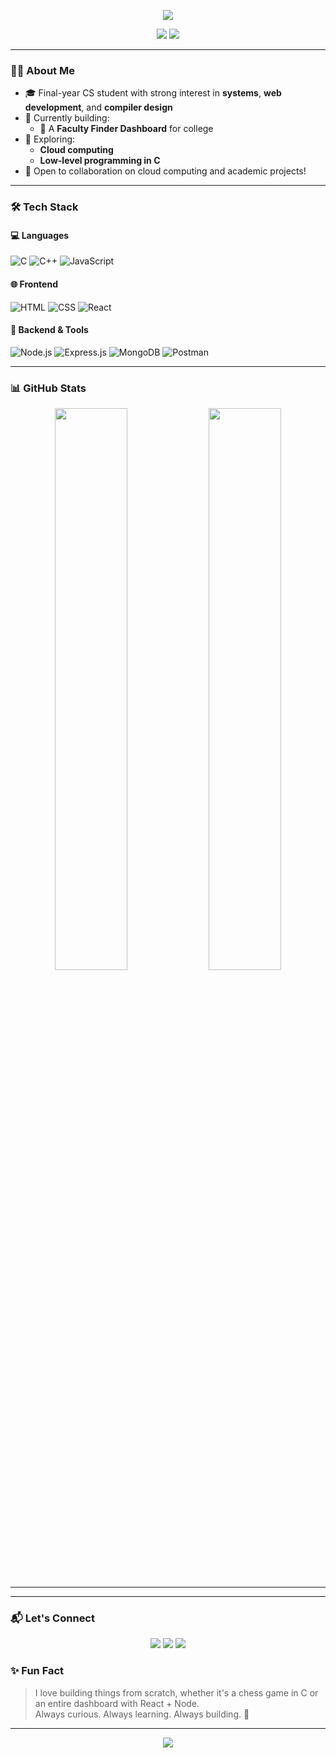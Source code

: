 <!-- Header with animation -->
<p align="center">
  <img src="https://readme-typing-svg.herokuapp.com/?lines=Hi+👋,+I'm+Raghav+Agarwal!;A+passionate+developer+and+CS+student;&center=true&width=500&height=45">
</p>

<!-- Social icons -->
<p align="center">
  <a href="mailto:raghavmunna17@gmail.com"><img src="https://img.shields.io/badge/Email-raghavagwal.contact@gmail.com-red?style=flat&logo=gmail" /></a>
  <a href="https://github.com/raghavag01"><img src="https://img.shields.io/github/followers/raghavag01?label=GitHub&style=flat&logo=github" /></a>
</p>

---

### 🧑‍💻 About Me

- 🎓 Final-year CS student with strong interest in **systems**, **web development**, and **compiler design**
- 🚀 Currently building:
  - 🧭 A **Faculty Finder Dashboard** for college
- 🧠 Exploring: 
  - **Cloud computing**
  - **Low-level programming in C**
- 📌 Open to collaboration on cloud computing  and academic projects!

---

### 🛠️ Tech Stack

#### 💻 Languages
![C](https://img.shields.io/badge/C-00599C?style=flat&logo=c&logoColor=white)
![C++](https://img.shields.io/badge/C++-00599C?style=flat&logo=cplusplus&logoColor=white)
![JavaScript](https://img.shields.io/badge/JavaScript-F7DF1E?style=flat&logo=javascript&logoColor=black)

#### 🌐 Frontend
![HTML](https://img.shields.io/badge/HTML-E34F26?style=flat&logo=html5&logoColor=white)
![CSS](https://img.shields.io/badge/CSS-1572B6?style=flat&logo=css3&logoColor=white)
![React](https://img.shields.io/badge/React-20232A?style=flat&logo=react&logoColor=61DAFB)


#### 🔧 Backend & Tools
![Node.js](https://img.shields.io/badge/Node.js-43853D?style=flat&logo=node-dot-js&logoColor=white)
![Express.js](https://img.shields.io/badge/Express.js-000000?style=flat&logo=express&logoColor=white)
![MongoDB](https://img.shields.io/badge/MongoDB-4EA94B?style=flat&logo=mongodb&logoColor=white)
![Postman](https://img.shields.io/badge/Postman-FF6C37?style=flat&logo=postman&logoColor=white)

---

### 📊 GitHub Stats

<p align="center">
  <img width="48%" src="https://github-readme-stats.vercel.app/api?username=raghavag01&show_icons=true&theme=tokyonight" />
  <img width="48%" src="https://github-readme-stats.vercel.app/api/top-langs/?username=raghavag01&layout=compact&theme=tokyonight" />
</p>

---
---

### 📬 Let's Connect

<p align="center">
  <a href="mailto:raghavmunna17@gmail.com"><img src="https://img.shields.io/badge/Email-D14836?style=for-the-badge&logo=gmail&logoColor=white" /></a>
  <a href="https://github.com/raghavag01"><img src="https://img.shields.io/badge/GitHub-181717?style=for-the-badge&logo=github&logoColor=white" /></a>
  <a href="https://www.linkedin.com/in/raghav-agarwal-9b7167288?utm_source=share&utm_campaign=share_via&utm_content=profile&utm_medium=android_app"><img src="https://img.shields.io/badge/LinkedIn-0A66C2?style=for-the-badge&logo=linkedin&logoColor=white" /></a>
</p>


### ✨ Fun Fact

> I love building things from scratch, whether it's a chess game in C or an entire dashboard with React + Node.  
> Always curious. Always learning. Always building. 🚀

---

<p align="center">
  <img src="https://capsule-render.vercel.app/api?type=waving&color=gradient&height=100&section=footer"/>
</p>
